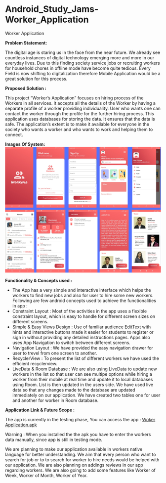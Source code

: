 # Android_Study_Jams-Worker_Application

Worker Application 

<b> Problem Statement: </b>

The digital age is staring us in the face from the near future. We already see countless instances of digital technology emerging more and more in our everyday lives. Due to this finding society service jobs or recruiting workers for household chores in offline mode have become quite tedious. Every Field is now shifting to digitalization therefore Mobile Application would be a great solution for this process.

<b> Proposed Solution : </b>

This project “Worker’s Application” focuses on hiring process of the Workers in all services. It accepts all the details of the Worker by having a separate profile of a worker providing individuality. User who wants one can contact the worker through the profile for the further hiring process. This application uses databases for storing the data. It ensures that the data is safe. The application’s extent is to make it available for everyone in the society who wants a worker and who wants to work and helping them to connect. 

<b> Images Of System: </b>
![Image Of System](Images/App%20Images.png) 
    	  	
<b> Functionality & Concepts used : </b>

- The App has a very simple and interactive interface which helps the workers to find new jobs and also for user to hire some new workers. Following are few android concepts used to achieve the functionalities in app : 
- Constraint Layout : Most of the activities in the app uses a flexible constraint layout, which is easy to handle for different screen sizes on different screens.
- Simple & Easy Views Design : Use of familiar audience EditText with hints and interactive buttons made it easier for students to register or sign in without providing any detailed instructions pages. Apps also uses App Navigation to switch between different screens.
- Navigation Layout : We have provided the easy navigation drawer for user to trevel from one screen to another. 
- RecyclerView : To present the list of different workers we have used the efficient recyclerview.
- LiveData & Room Database : We are also using LiveData to update new workers in the list so that user can see multipe options while hiring a worker from their mobile at real time and update it to local databases using Room. List is then updated in the users side. We have used live data so that any changes made to the database are updated immediately on our application. We have created two tables one for user and another for worker in Room database.

<b> Application Link & Future Scope : </b>

The app is currently in the testing phase, You can access the app : <a href="https://github.com/Deep-De-coder/Android_Study_Jams-Worker_Application/blob/main/WorkersApplication-main/app/app-debug.apk?raw=true" download="Woker Application.apk">Woker Application.apk</a> 
<!--[YOUR APP LINK HERE](either Github link or Google Play store link of published app or .apk file)-->
Warning : When you installed the the apk you have to enter the workers data manually, since app is still in testing mode.

We are planning to make our application available in workers native language for better understanding. We aim that every person who want to search for job or to to search for worker to hire needs would be helped with our application. We are also planning on addings reviews in our app regarding workers. We are also going to add some features like Worker of Week, Worker of Month, Worker of Year.  
